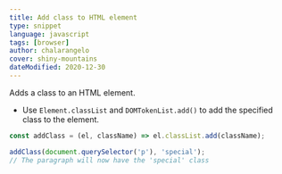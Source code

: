 ```yaml
---
title: Add class to HTML element
type: snippet
language: javascript
tags: [browser]
author: chalarangelo
cover: shiny-mountains
dateModified: 2020-12-30
---
```


Adds a class to an HTML element.

- Use `Element.classList` and `DOMTokenList.add()` to add the specified class to the element.

```js
const addClass = (el, className) => el.classList.add(className);
```

```js
addClass(document.querySelector('p'), 'special');
// The paragraph will now have the 'special' class
```

